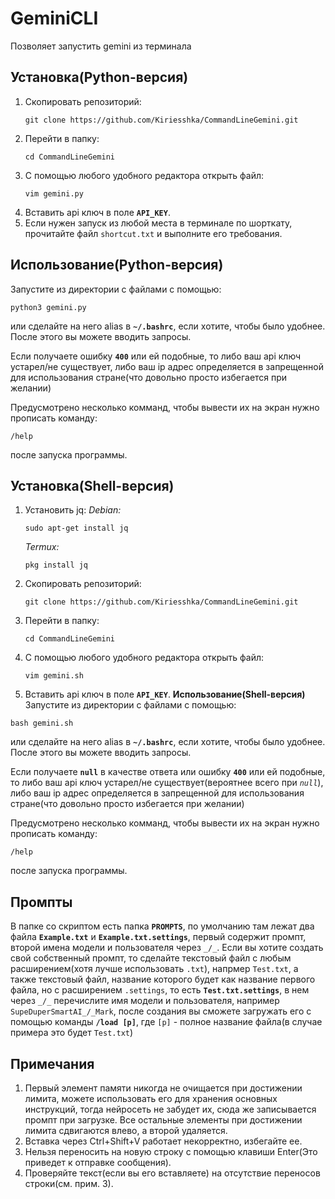 # GeminiCLI
Позволяет запустить gemini из терминала

## Установка(Python-версия)
  1. Скопировать репозиторий:
     ```
     git clone https://github.com/Kiriesshka/CommandLineGemini.git
     ```
  2. Перейти в папку:
     ```
     cd CommandLineGemini
     ```
  3. С помощью любого удобного редактора открыть файл:
     ```
     vim gemini.py
     ```
  4. Вставить api ключ в поле **`API_KEY`**.
  5. Если нужен запуск из любой места в терминале по шорткату, прочитайте файл `shortcut.txt` и выполните его требования.

## Использование(Python-версия)
  Запустите из директории с файлами с помощью:
  ```
  python3 gemini.py
  ```
  или сделайте на него alias в **`~/.bashrc`**, если хотите, чтобы было удобнее.
  После этого вы можете вводить запросы.

  Если получаете ошибку **`400`** или ей подобные, то либо ваш api ключ устарел/не существует, либо ваш ip адрес определяется в запрещенной для использования стране(что довольно просто избегается при желании)
  
  Предусмотрено несколько комманд, чтобы вывести их на экран нужно прописать команду:
  ```
  /help
  ```
  после запуска программы.
## Установка(Shell-версия)
 1. Установить jq:
    *Debian:*
    ```
    sudo apt-get install jq
    ```
    *Termux:*
    ```
    pkg install jq
    ```
  2. Скопировать репозиторий:
     ```
     git clone https://github.com/Kiriesshka/CommandLineGemini.git
     ```
  3. Перейти в папку:
     ```
     cd CommandLineGemini
     ```
  4. С помощью любого удобного редактора открыть файл:
     ```
     vim gemini.sh
     ```
  7. Вставить api ключ в поле **`API_KEY`**.
**Использование(Shell-версия)**
  Запустите из директории с файлами с помощью:
  ```
  bash gemini.sh
  ```
  или сделайте на него alias в **`~/.bashrc`**, если хотите, чтобы было удобнее.
  После этого вы можете вводить запросы.

  Если получаете **`null`** в качестве ответа или ошибку **`400`** или ей подобные, то либо ваш api ключ устарел/не существует(вероятнее всего при *`null`*), либо ваш ip адрес определяется в запрещенной для использования стране(что довольно просто избегается при желании)
  
  Предусмотрено несколько комманд, чтобы вывести их на экран нужно прописать команду:
  ```
  /help
  ```
  после запуска программы.
## Промпты
  В папке со скриптом есть папка **`PROMPTS`**, по умолчанию там лежат два файла **`Example.txt`** и **`Example.txt.settings`**,
  первый содержит промпт, второй имена модели и пользователя через `_/_`. Если вы хотите создать свой собственный промпт, то сделайте текстовый файл с любым расширением(хотя лучше использовать `.txt`), напрмер `Test.txt`, а также текстовый файл, название которого будет как название первого файла, но с расширением `.settings`, то есть **`Test.txt.settings`**, в нем через `_/_` перечислите имя модели и пользователя, например `SupeDuperSmartAI_/_Mark`, после создания вы сможете загружать его с помощью команды **`/load [p]`**, где `[p]` - полное название файла(в случае примера это будет `Test.txt`)
## Примечания
  1. Первый элемент памяти никогда не очищается при достижении лимита, можете использовать его для хранения основных инструкций, тогда нейросеть не забудет их, сюда же записывается промпт при загрузке. Все остальные элементы при достижении лимита сдвигаются влево, а второй удаляется. 
  2. Вставка через Ctrl+Shift+V работает некорректно, избегайте ее.
  3. Нельзя переносить на новую строку с помощью клавиши Enter(Это приведет к отправке сообщения).
  4. Проверяйте текст(если вы его вставляете) на отсутствие переносов строки(см. прим. 3).
